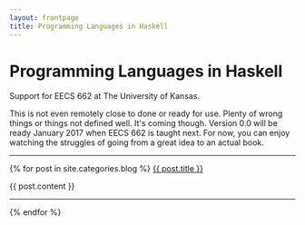 ```yaml
---
layout: frontpage
title: Programming Languages in Haskell
---
```


# Programming Languages in Haskell

Support for EECS 662 at The University of Kansas.

This is not even remotely close to done or ready for use.  Plenty of wrong things or things not defined well.  It's coming though.  Version 0.0 will be ready January 2017 when EECS 662 is taught next.  For now, you can enjoy watching the struggles of going from a great idea to an actual book.

----

{% for post in site.categories.blog %}
<a href="{{ site.baseurl }}{{ post.url }}">{{ post.title }}</a>

{{ post.content }}

-----

{% endfor %}
